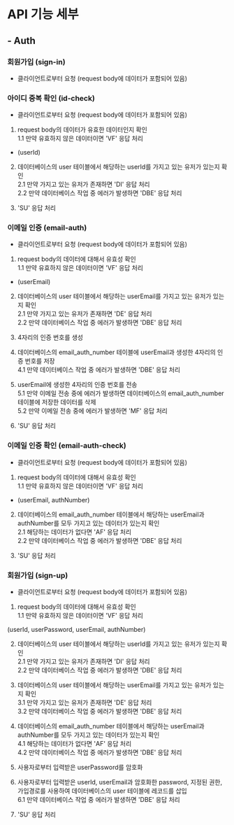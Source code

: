 # API 기능 세부

## - Auth
  
### 회원가입 (sign-in) 
  
- 클라이언트로부터 요청 (request body에 데이터가 포함되어 있음)  
  
  
### 아이디 중복 확인 (id-check) 

- 클라이언트로부터 요청 (request body에 데이터가 포함되어 있음)  
  
1. request body의 데이터가 유효한 데이터인지 확인  
1.1 만약 유효하지 않은 데이터이면 'VF' 응답 처리  
  
- (userId)  
  
2. 데이터베이스의 user 테이블에서 해당하는 userId를 가지고 있는 유저가 있는지 확인  
2.1 만약 가지고 있는 유저가 존재하면 'DI' 응답 처리  
2.2 만약 데이터베이스 작업 중 에러가 발생하면 'DBE' 응답 처리  
  
3. 'SU' 응답 처리  
  
  
### 이메일 인증 (email-auth) 
  
- 클라이언트로부터 요청 (request body에 데이터가 포함되어 있음)  
  
1. request body의 데이터에 대해서 유효성 확인  
1.1 만약 유효하지 않은 데이터이면 'VF' 응답 처리  
  
- (userEmail)  
  
2. 데이터베이스의 user 테이블에서 해당하는 userEmail를 가지고 있는 유저가 있는지 확인  
2.1 만약 가지고 있는 유저가 존재하면 'DE' 응답 처리  
2.2 만약 데이터베이스 작업 중 에러가 발생하면 'DBE' 응답 처리  
  
3. 4자리의 인증 번호를 생성  
  
4. 데이터베이스의 email_auth_number 테이블에 userEmail과 생성한 4자리의 인증 번호를 저장  
4.1 만약 데이터베이스 작업 중 에러가 발생하면 'DBE' 응답 처리  
  
5. userEmail에 생성한 4자리의 인증 번호를 전송  
5.1 만약 이메일 전송 중에 에러가 발생하면 데이터베이스의 email_auth_number 테이블에 저장한 데이터를 삭제  
5.2 만약 이메일 전송 중에 에러가 발생하면 'MF' 응답 처리  
  
6. 'SU' 응답 처리  
  
  
### 이메일 인증 확인 (email-auth-check) 
  
- 클라이언트로부터 요청 (request body에 데이터가 포함되어 있음)  
  
1. request body의 데이터에 대해서 유효성 확인  
1.1 만약 유효하지 않은 데이터이면 'VF' 응답 처리  
  
- (userEmail, authNumber)  
  
2. 데이터베이스의 email_auth_number 테이블에서 해당하는 userEmail과 authNumber를 모두 가지고 있는 데이터가 있는지 확인  
2.1 해당하는 데이터가 없다면 'AF' 응답 처리  
2.2 만약 데이터베이스 작업 중 에러가 발생하면 'DBE' 응답 처리  
  
3. 'SU' 응답 처리  
  
  
### 회원가입 (sign-up) 
  
- 클라이언트로부터 요청 (request body에 데이터가 포함되어 있음)  
  
1. request body의 데이터에 대해서 유효성 확인  
1.1 만약 유효하지 않은 데이터이면 'VF' 응답 처리  
  
(userId, userPassword, userEmail, authNumber)  
  
2. 데이터베이스의 user 테이블에서 해당하는 userId를 가지고 있는 유저가 있는지 확인  
2.1 만약 가지고 있는 유저가 존재하면 'DI' 응답 처리  
2.2 만약 데이터베이스 작업 중 에러가 발생하면 'DBE' 응답 처리  
  
3. 데이터베이스의 user 테이블에서 해당하는 userEmail를 가지고 있는 유저가 있는지 확인  
3.1 만약 가지고 있는 유저가 존재하면 'DE' 응답 처리  
3.2 만약 데이터베이스 작업 중 에러가 발생하면 'DBE' 응답 처리  
  
4. 데이터베이스의 email_auth_number 테이블에서 해당하는 userEmail과 authNumber를 모두 가지고 있는 데이터가 있는지 확인  
4.1 해당하는 데이터가 없다면 'AF' 응답 처리  
4.2 만약 데이터베이스 작업 중 에러가 발생하면 'DBE' 응답 처리  
  
5. 사용자로부터 입력받은 userPassword를 암호화  
  
6. 사용자로부터 입력받은 userId, userEmail과 암호화한 password, 지정된 권한, 가입경로를 사용하여 데이터베이스의 user 테이블에 레코드를 삽입  
6.1 만약 데이터베이스 작업 중 에러가 발생하면 'DBE' 응답 처리  
  
7. 'SU' 응답 처리  
  